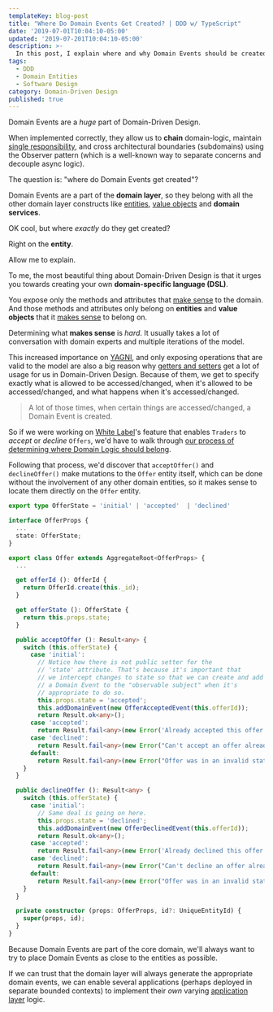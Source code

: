 ```yaml
---
templateKey: blog-post
title: "Where Do Domain Events Get Created? | DDD w/ TypeScript"
date: '2019-07-01T10:04:10-05:00'
updated: '2019-07-201T10:04:10-05:00'
description: >-
  In this post, I explain where and why Domain Events should be created by the entities that they belong to (which are often aggregate roots).
tags:
  - DDD
  - Domain Entities
  - Software Design
category: Domain-Driven Design
published: true
---
```


Domain Events are a _huge_ part of Domain-Driven Design. 

When implemented correctly, they allow us to **chain** domain-logic, maintain [single responsibility](/articles/solid-principles/solid-typescript/), and cross architectural boundaries (subdomains) using the Observer pattern (which is a well-known way to separate concerns and decouple async logic).

The question is: "where do Domain Events get created"? 

Domain Events are a part of the **domain layer**, so they belong with all the other domain layer constructs like [entities](/articles/typescript-domain-driven-design/entities/), [value objects](/articles/typescript-value-object/) and **domain services**.

OK cool, but where _exactly_ do they get created?

Right on the **entity**.

Allow me to explain.

To me, the most beautiful thing about Domain-Driven Design is that it urges you towards creating your own **domain-specific language (DSL)**.

You expose only the methods and attributes that <u>make sense</u> to the domain. And those methods and attributes only belong on **entities** and **value objects** that it <u>makes sense</u> to belong on.

Determining what **makes sense** is _hard_. It usually takes a lot of conversation with domain experts and multiple iterations of the model.

This increased importance on [YAGNI](/wiki/yagni/), and only exposing operations that are valid to the model are also a big reason why [getters and setters]() get a lot of usage for us in Domain-Driven Design. Because of them, we get to specify exactly what is allowed to be accessed/changed, when it's allowed to be accessed/changed, and what happens when it's accessed/changed. 

> A lot of those times, when certain things are accessed/changed, a Domain Event is created.

So if we were working on [White Label](https://github.com/stemmlerjs/white-label)'s feature that enables `Traders` to _accept_ or _decline_ `Offers`, we'd have to walk through [our process of determining where Domain Logic should belong](/blogs/typescript-ddd/how-to-figure-out-where-domain-logic-goes/).

Following that process, we'd discover that `acceptOffer()` and `declineOffer()` make mutations to the `Offer` entity itself, which can be done without the involvement of any other domain entities, so it makes sense to locate them directly on the `Offer` entity.

```typescript
export type OfferState = 'initial' | 'accepted'  | 'declined'

interface OfferProps {
  ...
  state: OfferState;
}

export class Offer extends AggregateRoot<OfferProps> {
  ...

  get offerId (): OfferId {
    return OfferId.create(this._id);
  }

  get offerState (): OfferState {
    return this.props.state;
  }

  public acceptOffer (): Result<any> {
    switch (this.offerState) {
      case 'initial':
        // Notice how there is not public setter for the
        // 'state' attribute. That's because it's important that
        // we intercept changes to state so that we can create and add
        // a Domain Event to the "observable subject" when it's
        // appropriate to do so.
        this.props.state = 'accepted';
        this.addDomainEvent(new OfferAcceptedEvent(this.offerId));
        return Result.ok<any>();
      case 'accepted':
        return Result.fail<any>(new Error('Already accepted this offer'));
      case 'declined':
        return Result.fail<any>(new Error("Can't accept an offer already declined"));
      default:
        return Result.fail<any>(new Error("Offer was in an invalid state"));
    }
  }

  public declineOffer (): Result<any> {
    switch (this.offerState) {
      case 'initial':
        // Same deal is going on here.
        this.props.state = 'declined';
        this.addDomainEvent(new OfferDeclinedEvent(this.offerId));
        return Result.ok<any>();
      case 'accepted':
        return Result.fail<any>(new Error('Already declined this offer'));
      case 'declined':
        return Result.fail<any>(new Error("Can't decline an offer already declined"));
      default:
        return Result.fail<any>(new Error("Offer was in an invalid state"));
    }
  }

  private constructor (props: OfferProps, id?: UniqueEntityId) {
    super(props, id);
  }
}
```

Because Domain Events are part of the core domain, we'll always want to try to place Domain Events as close to the entities as possible.

If we can trust that the domain layer will always generate the appropriate domain events, we can enable several applications (perhaps deployed in separate bounded contexts) to implement their _own_ varying [application layer](/articles/enterprise-typescript-nodejs/application-layer-use-cases/) logic.